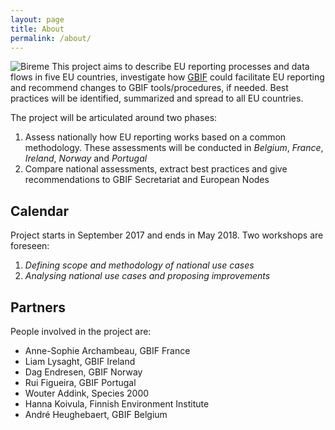 ```yaml
---
layout: page
title: About
permalink: /about/
---
```


![Bireme](/bireme/assets/GreekBireme500BC.jpg)
This project aims to describe EU reporting processes and data flows in five EU countries, investigate how [GBIF](http://www.gbif.org) could facilitate EU reporting and recommend changes to GBIF tools/procedures, if needed. Best practices will be identified, summarized and spread to all EU countries.

The project will be articulated around two phases:
1. Assess nationally how EU reporting works based on a common
methodology. These assessments will be conducted in *Belgium*, *France*, *Ireland*, *Norway* and *Portugal*
2. Compare national assessments, extract best practices and give recommendations to GBIF Secretariat and European Nodes

## Calendar
Project starts in September 2017 and ends in May 2018. Two workshops are foreseen:
1. *Defining scope and methodology of national use cases*
2. *Analysing national use cases and proposing improvements*

## Partners
People involved in the project are:
* Anne-Sophie Archambeau, GBIF France
* Liam Lysaght, GBIF Ireland
* Dag Endresen, GBIF Norway
* Rui Figueira, GBIF Portugal
* Wouter Addink, Species 2000
* Hanna Koivula, Finnish Environment Institute
* André Heughebaert, GBIF Belgium

